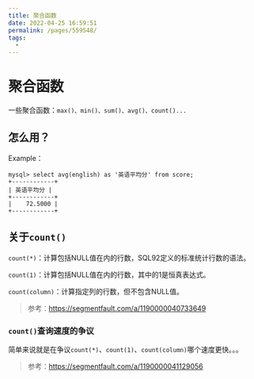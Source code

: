 ```yaml
---
title: 聚合函数
date: 2022-04-25 16:59:51
permalink: /pages/559548/
tags:
  - 
---
```

# 聚合函数

一些聚合函数：`max()、min()、sum()、avg()、count()...`

## 怎么用？

Example：

```mysql
mysql> select avg(english) as '英语平均分' from score;
+------------+
| 英语平均分 |
+------------+
|    72.5000 |
+------------+
```

## 关于`count()`

`count(*)`：计算包括NULL值在内的行数，SQL92定义的标准统计行数的语法。

`count(1)`：计算包括NULL值在内的行数，其中的1是恒真表达式。

`count(column)`：计算指定列的行数，但不包含NULL值。

> 参考：https://segmentfault.com/a/1190000040733649

### `count()`查询速度的争议

简单来说就是在争议`count(*)`、`count(1)`、`count(column)`哪个速度更快。。。

> 参考：https://segmentfault.com/a/1190000041129056

